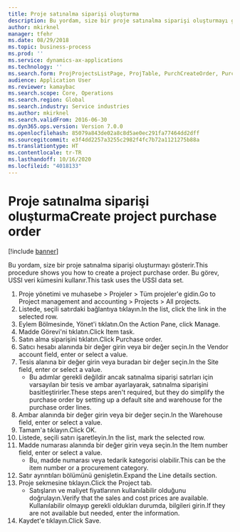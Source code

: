 ```yaml
---
title: Proje satınalma siparişi oluşturma
description: Bu yordam, size bir proje satınalma siparişi oluşturmayı gösterir.
author: mkirknel
manager: tfehr
ms.date: 08/29/2018
ms.topic: business-process
ms.prod: ''
ms.service: dynamics-ax-applications
ms.technology: ''
ms.search.form: ProjProjectsListPage, ProjTable, PurchCreateOrder, PurchTable, PurchTablePart, InventItemIdLookupPurchase
audience: Application User
ms.reviewer: kamaybac
ms.search.scope: Core, Operations
ms.search.region: Global
ms.search.industry: Service industries
ms.author: mkirknel
ms.search.validFrom: 2016-06-30
ms.dyn365.ops.version: Version 7.0.0
ms.openlocfilehash: 85079a843de02a8c8d5ae0ec291fa77464dd2dff
ms.sourcegitcommit: e3f4dd2257a3255c2982f4fc7b72a1121275b88a
ms.translationtype: HT
ms.contentlocale: tr-TR
ms.lasthandoff: 10/16/2020
ms.locfileid: "4018133"
---
```

# <a name="create-project-purchase-order"></a><span data-ttu-id="d25f9-103">Proje satınalma siparişi oluşturma</span><span class="sxs-lookup"><span data-stu-id="d25f9-103">Create project purchase order</span></span>

[!include [banner](../../includes/banner.md)]

<span data-ttu-id="d25f9-104">Bu yordam, size bir proje satınalma siparişi oluşturmayı gösterir.</span><span class="sxs-lookup"><span data-stu-id="d25f9-104">This procedure shows you how to create a project purchase order.</span></span> <span data-ttu-id="d25f9-105">Bu görev, USSI veri kümesini kullanır.</span><span class="sxs-lookup"><span data-stu-id="d25f9-105">This task uses the USSI data set.</span></span>

1. <span data-ttu-id="d25f9-106">Proje yönetimi ve muhasebe > Projeler > Tüm projeler'e gidin.</span><span class="sxs-lookup"><span data-stu-id="d25f9-106">Go to Project management and accounting > Projects > All projects.</span></span>
2. <span data-ttu-id="d25f9-107">Listede, seçili satırdaki bağlantıya tıklayın.</span><span class="sxs-lookup"><span data-stu-id="d25f9-107">In the list, click the link in the selected row.</span></span>
3. <span data-ttu-id="d25f9-108">Eylem Bölmesinde, Yönet'i tıklatın.</span><span class="sxs-lookup"><span data-stu-id="d25f9-108">On the Action Pane, click Manage.</span></span>
4. <span data-ttu-id="d25f9-109">Madde Görevi'ni tıklatın.</span><span class="sxs-lookup"><span data-stu-id="d25f9-109">Click Item task.</span></span>
5. <span data-ttu-id="d25f9-110">Satın alma siparişini tıklatın.</span><span class="sxs-lookup"><span data-stu-id="d25f9-110">Click Purchase order.</span></span>
6. <span data-ttu-id="d25f9-111">Satıcı hesabı alanında bir değer girin veya bir değer seçin.</span><span class="sxs-lookup"><span data-stu-id="d25f9-111">In the Vendor account field, enter or select a value.</span></span>
7. <span data-ttu-id="d25f9-112">Tesis alanına bir değer girin veya buradan bir değer seçin.</span><span class="sxs-lookup"><span data-stu-id="d25f9-112">In the Site field, enter or select a value.</span></span>
    * <span data-ttu-id="d25f9-113">Bu adımlar gerekli değildir ancak satınalma siparişi satırları için varsayılan bir tesis ve ambar ayarlayarak, satınalma siparişini basitleştirirler.</span><span class="sxs-lookup"><span data-stu-id="d25f9-113">These steps aren't required, but they do simplify the purchase order by setting up a default site and warehouse for the purchase order lines.</span></span>  
8. <span data-ttu-id="d25f9-114">Ambar alanında bir değer girin veya bir değer seçin.</span><span class="sxs-lookup"><span data-stu-id="d25f9-114">In the Warehouse field, enter or select a value.</span></span>
9. <span data-ttu-id="d25f9-115">Tamam'a tıklayın.</span><span class="sxs-lookup"><span data-stu-id="d25f9-115">Click OK.</span></span>
10. <span data-ttu-id="d25f9-116">Listede, seçili satırı işaretleyin.</span><span class="sxs-lookup"><span data-stu-id="d25f9-116">In the list, mark the selected row.</span></span>
11. <span data-ttu-id="d25f9-117">Madde numarası alanında bir değer girin veya seçin.</span><span class="sxs-lookup"><span data-stu-id="d25f9-117">In the Item number field, enter or select a value.</span></span>
    * <span data-ttu-id="d25f9-118">Bu, madde numarası veya tedarik kategorisi olabilir.</span><span class="sxs-lookup"><span data-stu-id="d25f9-118">This can be the item number or a procurement category.</span></span>  
12. <span data-ttu-id="d25f9-119">Satır ayrıntıları bölümünü genişletin.</span><span class="sxs-lookup"><span data-stu-id="d25f9-119">Expand the Line details section.</span></span>
13. <span data-ttu-id="d25f9-120">Proje sekmesine tıklayın.</span><span class="sxs-lookup"><span data-stu-id="d25f9-120">Click the Project tab.</span></span>
    * <span data-ttu-id="d25f9-121">Satışların ve maliyet fiyatlarının kullanılabilir olduğunu doğrulayın.</span><span class="sxs-lookup"><span data-stu-id="d25f9-121">Verify that the sales and cost prices are available.</span></span> <span data-ttu-id="d25f9-122">Kullanılabilir olmayıp gerekli oldukları durumda, bilgileri girin.</span><span class="sxs-lookup"><span data-stu-id="d25f9-122">If they are not available but needed, enter the information.</span></span>  
14. <span data-ttu-id="d25f9-123">Kaydet'e tıklayın.</span><span class="sxs-lookup"><span data-stu-id="d25f9-123">Click Save.</span></span>

